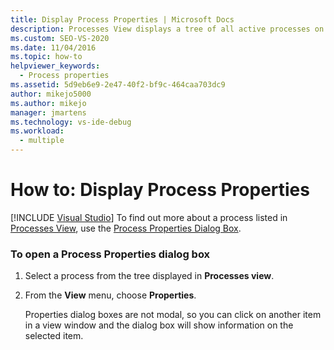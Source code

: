 ```yaml
---
title: Display Process Properties | Microsoft Docs
description: Processes View displays a tree of all active processes on your system. Learn how to display the properties of a process that appears in Processes View.
ms.custom: SEO-VS-2020
ms.date: 11/04/2016
ms.topic: how-to
helpviewer_keywords: 
  - Process properties
ms.assetid: 5d9eb6e9-2e47-40f2-bf9c-464caa703dc9
author: mikejo5000
ms.author: mikejo
manager: jmartens
ms.technology: vs-ide-debug
ms.workload: 
  - multiple
---
```

# How to: Display Process Properties

 [!INCLUDE [Visual Studio](~/includes/applies-to-version/vs-not-mac.md)]
To find out more about a process listed in [Processes View](../debugger/processes-view.md), use the [Process Properties Dialog Box](../debugger/process-properties-dialog-box.md).

### To open a Process Properties dialog box

1. Select a process from the tree displayed in **Processes view**.

2. From the **View** menu, choose **Properties**.

   Properties dialog boxes are not modal, so you can click on another item in a view window and the dialog box will show information on the selected item.